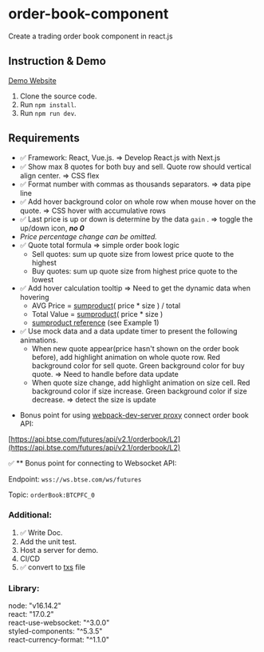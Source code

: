 # order-book-component

Create a trading order book component in react.js

## Instruction & Demo
[Demo Website](https://d50000.github.io/order-book-component/)

1. Clone the source code.
2. Run `npm install`.
3. Run `npm run dev`.

## Requirements

- ✅ Framework: React, Vue.js. ⇒ Develop React.js with Next.js
- ✅ Show max 8 quotes for both buy and sell. Quote row should vertical align center. ⇒ CSS flex
- ✅ Format number with commas as thousands separators. ⇒ data pipe line
- ✅ Add hover background color on whole row when mouse hover on the quote. ⇒ CSS hover with accumulative rows
- ✅ Last price is up or down is determine by the data `gain` . ⇒ toggle the up/down icon, **_no 0_**
- _Price percentage change can be omitted._
- ✅ Quote total formula ⇒ simple order book logic
  - Sell quotes: sum up quote size from lowest price quote to the highest
  - Buy quotes: sum up quote size from highest price quote to the lowest
- ✅ Add hover calculation tooltip ⇒ Need to get the dynamic data when hovering
  - AVG Price = [sumproduct](https://support.microsoft.com/en-us/office/sumproduct-function-16753e75-9f68-4874-94ac-4d2145a2fd2e)( price \* size ) / total
  - Total Value = [sumproduct](https://support.microsoft.com/en-us/office/sumproduct-function-16753e75-9f68-4874-94ac-4d2145a2fd2e)( price \* size )
  * [sumproduct reference](https://support.microsoft.com/en-us/office/sumproduct-function-16753e75-9f68-4874-94ac-4d2145a2fd2e) (see Example 1)
- ✅ Use mock data and a data update timer to present the following animations.
  - When new quote appear(price hasn't shown on the order book before), add highlight animation on whole quote row. Red background color for sell quote. Green background color for buy quote. ⇒ Need to handle before data update
  - When quote size change, add highlight animation on size cell. Red background color if size increase. Green background color if size decrease. ⇒ detect the size is update

* Bonus point for using [webpack-dev-server proxy](https://webpack.js.org/configuration/dev-server/#devserverproxy) connect order book API:

[https://api.btse.com/futures/api/v2.1/orderbook/L2](https://api.btse.com/futures/api/v2.1/orderbook/L2)

✅ \*\* Bonus point for connecting to Websocket API:

Endpoint: `wss://ws.btse.com/ws/futures`

Topic: `orderBook:BTCPFC_0`

### Additional:

1. ✅ Write Doc.
2. Add the unit test.
3. Host a server for demo.
4. CI/CD
5. ✅ convert to [txs](https://nextjs.org/docs/basic-features/typescript) file

### Library:

node: "v16.14.2"  
react: "17.0.2"  
react-use-websocket: "^3.0.0"  
styled-components: "^5.3.5"  
react-currency-format: "^1.1.0"
